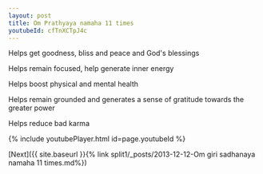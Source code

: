 ```yaml
---
layout: post
title: Om Prathyaya namaha 11 times
youtubeId: cfTnXCTpJ4c
---
```

 
 
Helps get goodness, bliss and peace and God's blessings
 
Helps remain focused, help generate inner energy 
 
Helps boost physical and mental health 
 
Helps remain grounded and generates a sense of gratitude towards the greater power 
 
Helps reduce bad karma
 
 
 
 


{% include youtubePlayer.html id=page.youtubeId %}
 
[Next]({{ site.baseurl }}{% link  split1/_posts/2013-12-12-Om giri sadhanaya namaha 11 times.md%})
 
